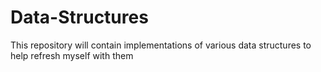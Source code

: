 # Data-Structures
This repository will contain implementations of various data structures to help refresh myself with them
